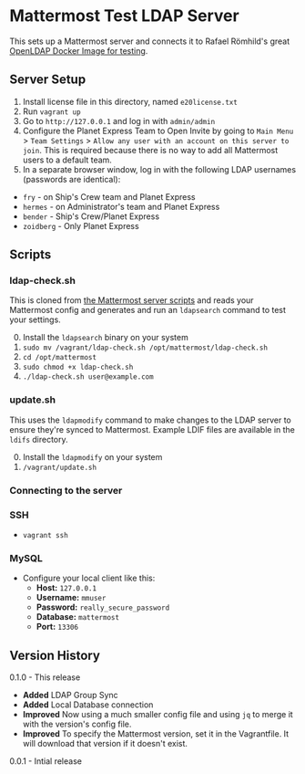 # Mattermost Test LDAP Server

This sets up a Mattermost server and connects it to Rafael Römhild's great [OpenLDAP Docker Image for testing](https://github.com/rroemhild/docker-test-openldap).

## Server Setup

1. Install license file in this directory, named `e20license.txt`
2. Run `vagrant up`
3. Go to `http://127.0.0.1` and log in with `admin/admin`
4. Configure the Planet Express Team to Open Invite by going to `Main Menu` > `Team Settings` > `Allow any user with an account on this server to join`. This is required because there is no way to add all Mattermost users to a default team.
5. In a separate browser window, log in with the following LDAP usernames (passwords are identical):

 - `fry` - on Ship's Crew team and Planet Express
 - `hermes` - on Administrator's team and Planet Express
 - `bender` - Ship's Crew/Planet Express
 - `zoidberg` - Only Planet Express

## Scripts

### ldap-check.sh

This is cloned from [the Mattermost server scripts](https://github.com/mattermost/mattermost-server/blob/master/scripts/ldap-check.sh) and reads your Mattermost config and generates and run an `ldapsearch` command to test your settings.

0. Install the `ldapsearch` binary on your system
1. `sudo mv /vagrant/ldap-check.sh /opt/mattermost/ldap-check.sh`
2. `cd /opt/mattermost`
3. `sudo chmod +x ldap-check.sh`
4. `./ldap-check.sh user@example.com`

### update.sh

This uses the `ldapmodify` command to make changes to the LDAP server to ensure they're synced to Mattermost. Example LDIF files are available in the `ldifs` directory.

0. Install the `ldapmodify` on your system
1. `/vagrant/update.sh`


### Connecting to the server

### SSH

 - `vagrant ssh`

### MySQL

 - Configure your local client like this:
 	- **Host:** `127.0.0.1`
 	- **Username:** `mmuser`
 	- **Password:** `really_secure_password`
 	- **Database:** `mattermost`
 	- **Port:** `13306`

## Version History

0.1.0 - This release

 - **Added** LDAP Group Sync
 - **Added** Local Database connection
 - **Improved** Now using a much smaller config file and using `jq` to merge it with the version's config file.
 - **Improved** To specify the Mattermost version, set it in the Vagrantfile. It will download that version if it doesn't exist.

0.0.1 - Intial release